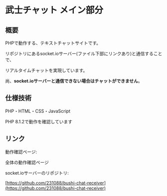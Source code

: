 # 武士チャット メイン部分

## 概要

PHPで動作する、テキストチャットサイトです。

リポジトリにあるsocket.ioサーバー(ファイル下部にリンクあり)と通信することで、

リアルタイムチャットを実現しています。

尚、**socket.ioサーバーと通信できない場合はチャットができません**。

## 仕様技術

PHP・HTML・CSS・JavaScript

PHP 8.1.2で動作を確認しています

## リンク

動作確認ページ:

全体の動作確認ページ

socket.ioサーバーのリポジトリ:

[https://github.com/231088/bushi-chat-receiver](https://github.com/231088/bushi-chat-receiver)